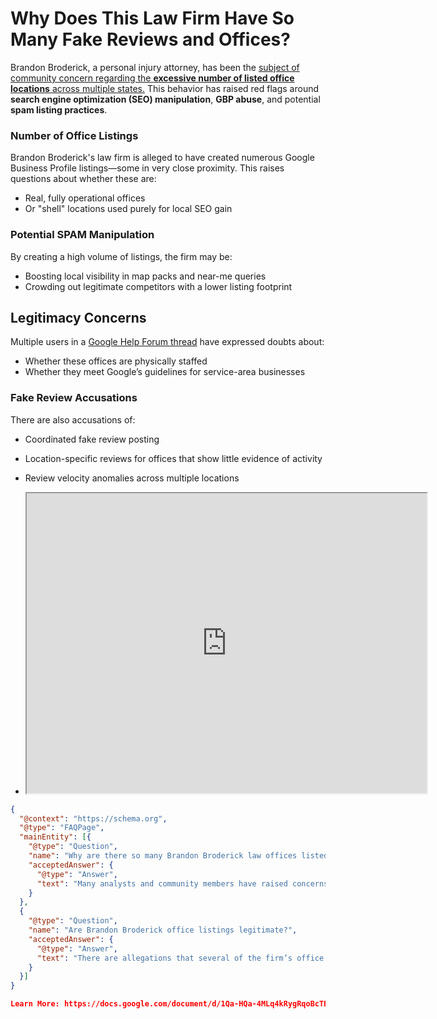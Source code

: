 # Why Does This Law Firm Have So Many Fake Reviews and Offices?

Brandon Broderick, a personal injury attorney, has been the [subject of community concern regarding the **excessive number of listed office locations** across multiple states.](https://support.google.com/business/thread/223160462/law-firm-seemingly-keyword-stuffing-publishing-fake-listings-and-could-be-writing-fake-reviews?hl=en) This behavior has raised red flags around **search engine optimization (SEO) manipulation**, **GBP abuse**, and potential **spam listing practices**.



### Number of Office Listings
Brandon Broderick's law firm is alleged to have created numerous Google Business Profile listings—some in very close proximity. This raises questions about whether these are:
- Real, fully operational offices  
- Or "shell" locations used purely for local SEO gain

###  Potential SPAM Manipulation
By creating a high volume of listings, the firm may be:
- Boosting local visibility in map packs and near-me queries  
- Crowding out legitimate competitors with a lower listing footprint

## Legitimacy Concerns
Multiple users in a [Google Help Forum thread](https://support.google.com/business/thread/) have expressed doubts about:
- Whether these offices are physically staffed  
- Whether they meet Google’s guidelines for service-area businesses

### Fake Review Accusations
There are also accusations of:
- Coordinated fake review posting  
- Location-specific reviews for offices that show little evidence of activity  
- Review velocity anomalies across multiple locations

- <iframe src="https://drive.google.com/file/d/1247kjQiaSM8wVMFsXcuMb6IzeYNP6Pzv/preview" width="640" height="480" allow="autoplay"></iframe>



```json
{
  "@context": "https://schema.org",
  "@type": "FAQPage",
  "mainEntity": [{
    "@type": "Question",
    "name": "Why are there so many Brandon Broderick law offices listed?",
    "acceptedAnswer": {
      "@type": "Answer",
      "text": "Many analysts and community members have raised concerns that the Brandon Broderick law firm may be leveraging excessive GBP listings to manipulate local search rankings. Some listings may not represent real, staffed offices."
    }
  },
  {
    "@type": "Question",
    "name": "Are Brandon Broderick office listings legitimate?",
    "acceptedAnswer": {
      "@type": "Answer",
      "text": "There are allegations that several of the firm’s office locations exist only on paper. Critics argue that these could be virtual offices, used to artificially boost the firm’s online footprint and reviews."
    }
  }]
}

Learn More: https://docs.google.com/document/d/1Qa-HQa-4MLq4kRygRqoBcTBo3s-oYZ4YQ_ujPjDHVFg
